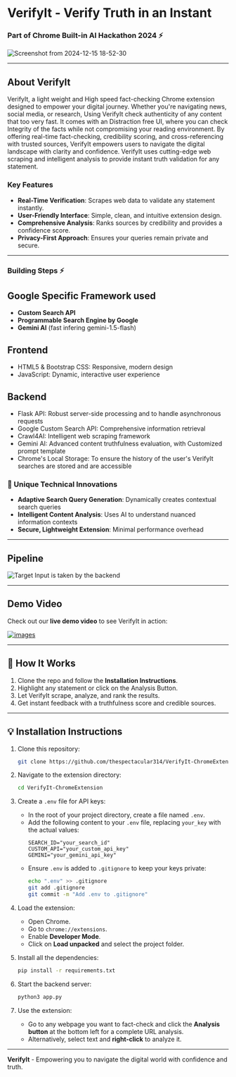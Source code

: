 # VerifyIt - Verify Truth in an Instant 
<h3>Part of Chrome Built-in AI Hackathon 2024 ⚡ </h3>

![Screenshot from 2024-12-15 18-52-30](https://github.com/user-attachments/assets/f63ec699-e8c7-445f-b8f6-e62e49177a5c)



---

## **About VerifyIt**
VerifyIt, a light weight and High speed fact-checking Chrome extension designed to empower your digital journey.
Whether you're navigating news, social media, or research, Using VerifyIt check authenticity of any content that too very fast. It comes with an Distraction free UI, where you can check Integrity of the facts while not compromising your reading environment. By offering real-time fact-checking, credibility scoring, and cross-referencing with trusted sources, VerifyIt empowers users to navigate the digital landscape with clarity and confidence. VerifyIt uses cutting-edge web scraping and intelligent analysis to provide instant truth validation for any statement.

### **Key Features**
- **Real-Time Verification**: Scrapes web data to validate any statement instantly.  
- **User-Friendly Interface**: Simple, clean, and intuitive extension design.  
- **Comprehensive Analysis**: Ranks sources by credibility and provides a confidence score.  
- **Privacy-First Approach**: Ensures your queries remain private and secure.

---
### Building Steps ⚡
## **Google Specific Framework used**

- **Custom Search API**
- **Programmable Search Engine by Google**
- **Gemini AI** (fast infering gemini-1.5-flash)
  
## **Frontend**
- HTML5 & Bootstrap CSS: Responsive, modern design
- JavaScript: Dynamic, interactive user experience

## **Backend**
- Flask API: Robust server-side processing and to handle asynchronous requests
- Google Custom Search API: Comprehensive information retrieval
- Crawl4AI: Intelligent web scraping framework
- Gemini AI: Advanced content truthfulness evaluation, with Customized prompt template
- Chrome's Local Storage: To ensure the history of the user's VerifyIt searches are stored and are accessible

### 🔧 Unique Technical Innovations

- **Adaptive Search Query Generation**: Dynamically creates contextual search queries
- **Intelligent Content Analysis**: Uses AI to understand nuanced information contexts
- **Secure, Lightweight Extension**: Minimal performance overhead
  
---

## Pipeline
![Target Input is taken by the backend](https://github.com/user-attachments/assets/7c6a9703-9d60-45ac-b853-47c6c05a6bf9)

---

## **Demo Video**
Check out our **live demo video** to see VerifyIt in action:  

[![images](https://github.com/thespectacular314/VerifyIt---Chrome-Extension/blob/main/Animation%20-%201733411894860.gif)](https://www.youtube.com/watch?v=g_NnTCLrM20)


---

## 🧩 **How It Works**
1. Clone the repo and follow the **Installation Instructions**.
2. Highlight any statement or click on the Analysis Button.
3. Let VerifyIt scrape, analyze, and rank the results.
4. Get instant feedback with a truthfulness score and credible sources.

---

## 💡 **Installation Instructions**
1. Clone this repository:  
   ```bash
   git clone https://github.com/thespectacular314/VerifyIt-ChromeExtension.git
   ```

2. Navigate to the extension directory:  
   ```bash
   cd VerifyIt-ChromeExtension
   ```

3. Create a `.env` file for API keys:  
   - In the root of your project directory, create a file named `.env`.
   - Add the following content to your `.env` file, replacing `your_key` with the actual values:
     ```env
     SEARCH_ID="your_search_id"
     CUSTOM_API="your_custom_api_key"
     GEMINI="your_gemini_api_key"
     ```
   - Ensure `.env` is added to `.gitignore` to keep your keys private:
     ```bash
     echo ".env" >> .gitignore
     git add .gitignore
     git commit -m "Add .env to .gitignore"
     ```

4. Load the extension:
   - Open Chrome.
   - Go to `chrome://extensions`.
   - Enable **Developer Mode**.
   - Click on **Load unpacked** and select the project folder.

5. Install all the dependencies:
   ```bash
   pip install -r requirements.txt
   ```
     
6. Start the backend server:
   ```bash
   python3 app.py
   ```

7. Use the extension:
   - Go to any webpage you want to fact-check and click the **Analysis button** at the bottom left for a complete URL analysis.
   - Alternatively, select text and **right-click** to analyze it.

---

**VerifyIt** - Empowering you to navigate the digital world with confidence and truth.  
